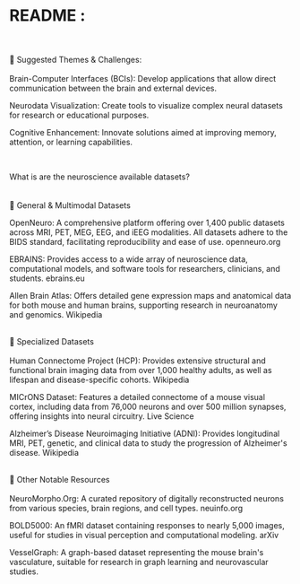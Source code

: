 # README :
<br>
<br>
​​🧩 Suggested Themes & Challenges:<br>
<br>
​Brain-Computer Interfaces (BCIs): Develop applications that allow direct communication between the brain and external devices.<br>

​Neurodata Visualization: Create tools to visualize complex neural datasets for research or educational purposes.<br>

​Cognitive Enhancement: Innovate solutions aimed at improving memory, attention, or learning capabilities.<br>

​

​What is are the neuroscience available datasets? <br>
<br>
<br>
​🧠 General & Multimodal Datasets <br>

​OpenNeuro: A comprehensive platform offering over 1,400 public datasets across MRI, PET, MEG, EEG, and iEEG modalities. All datasets adhere to the BIDS standard, facilitating reproducibility and ease of use. openneuro.org <br>

​EBRAINS: Provides access to a wide array of neuroscience data, computational models, and software tools for researchers, clinicians, and students. ebrains.eu <br>

​Allen Brain Atlas: Offers detailed gene expression maps and anatomical data for both mouse and human brains, supporting research in neuroanatomy and genomics. Wikipedia <br>

<br>
​🧬 Specialized Datasets <br>
<br>
​Human Connectome Project (HCP): Provides extensive structural and functional brain imaging data from over 1,000 healthy adults, as well as lifespan and disease-specific cohorts. Wikipedia <br>

​MICrONS Dataset: Features a detailed connectome of a mouse visual cortex, including data from 76,000 neurons and over 500 million synapses, offering insights into neural circuitry. Live Science <br>

​Alzheimer’s Disease Neuroimaging Initiative (ADNI): Provides longitudinal MRI, PET, genetic, and clinical data to study the progression of Alzheimer's disease. Wikipedia <br>

<br>
​🧩 Other Notable Resources <br>
<br>
​NeuroMorpho.Org: A curated repository of digitally reconstructed neurons from various species, brain regions, and cell types. neuinfo.org <br>

​BOLD5000: An fMRI dataset containing responses to nearly 5,000 images, useful for studies in visual perception and computational modeling. arXiv <br>

​VesselGraph: A graph-based dataset representing the mouse brain's vasculature, suitable for research in graph learning and neurovascular studies. <br>
